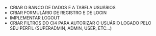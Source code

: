 - CRIAR O BANCO DE DADOS E A TABELA USUÁRIOS
- CRIAR FORMULÁRIO DE REGISTRO E DE LOGIN
- IMPLEMENTAR LOGOUT
- CRIAR FILTROS DO CI4 PARA AUTORIZAR O USUÁRIO LOGADO PELO SEU PERFIL (SUPERADMIN, ADMIN, USER, ETC...)